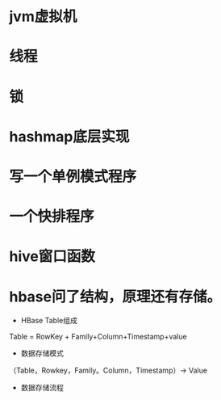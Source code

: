 # jvm虚拟机

# 线程

# 锁

# hashmap底层实现

# 写一个单例模式程序

# 一个快排程序



# hive窗口函数



# hbase问了结构，原理还有存储。

* HBase Table组成

Table = RowKey + Family+Column+Timestamp+value

* 数据存储模式

（Table，Rowkey，Family。Column，Timestamp）-> Value

* 数据存储流程











